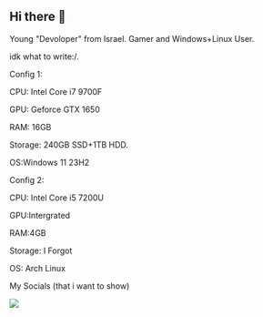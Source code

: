 ## Hi there 👋

Young "Devoloper" from Israel. Gamer and Windows+Linux User.

idk what to write:/.

Config 1:

CPU: Intel Core i7 9700F

GPU: Geforce GTX 1650

RAM: 16GB

Storage: 240GB SSD+1TB HDD.

OS:Windows 11 23H2



Config 2:

CPU: Intel Core i5 7200U

GPU:Intergrated

RAM:4GB

Storage: I Forgot

OS: Arch Linux

My Socials (that i want to show)

[![](https://w7.pngwing.com/pngs/262/918/png-transparent-tiktok-button-icon.png)](https://www.tiktok.com/@fatarick)
